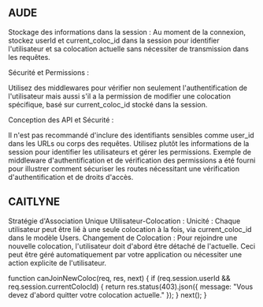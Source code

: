 ## AUDE

<!-- Middleware d'authentification : Créez un middleware qui vérifie si req.session.userId existe pour autoriser l'accès à certaines routes. -->
<!-- DEJA FAIT -->
Stockage des informations dans la session : Au moment de la connexion, stockez userId et current_coloc_id dans la session pour identifier l'utilisateur et sa colocation actuelle sans nécessiter de transmission dans les requêtes.

Sécurité et Permissions :

Utilisez des middlewares pour vérifier non seulement l'authentification de l'utilisateur mais aussi s'il a la permission de modifier une colocation spécifique, basé sur current_coloc_id stocké dans la session.

Conception des API et Sécurité :

Il n'est pas recommandé d'inclure des identifiants sensibles comme user_id dans les URLs ou corps des requêtes. Utilisez plutôt les informations de la session pour identifier les utilisateurs et gérer les permissions.
Exemple de middleware d'authentification et de vérification des permissions a été fourni pour illustrer comment sécuriser les routes nécessitant une vérification d'authentification et de droits d'accès.

## CAITLYNE

Stratégie d'Association Unique Utilisateur-Colocation :
Unicité : Chaque utilisateur peut être lié à une seule colocation à la fois, via current_coloc_id dans le modèle Users.
Changement de Colocation : Pour rejoindre une nouvelle colocation, l'utilisateur doit d'abord être détaché de l'actuelle. Ceci peut être géré automatiquement par votre application ou nécessiter une action explicite de l'utilisateur.

function canJoinNewColoc(req, res, next) {
    if (req.session.userId && req.session.currentColocId) {
        return res.status(403).json({ message: "Vous devez d'abord quitter votre colocation actuelle." });
    }
    next();
}


